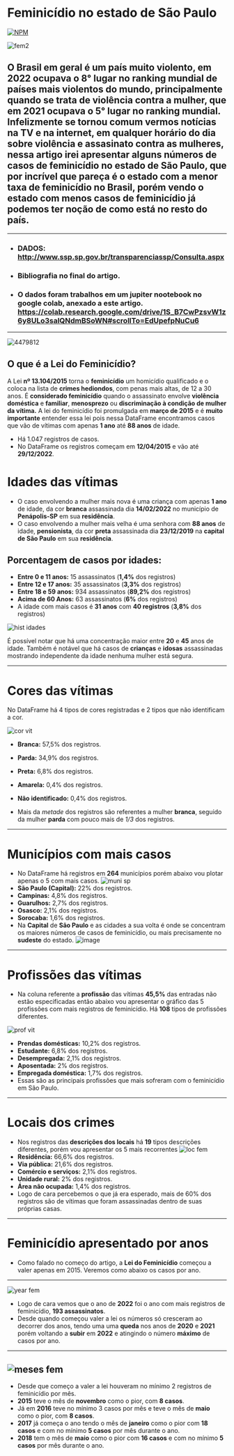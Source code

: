 # Feminicídio no estado de  São Paulo

[![NPM](https://img.shields.io/npm/l/react)](https://github.com/Piternicolas/Feminicidio-em-Sao-Paulo/blob/main/license)

![fem2](https://user-images.githubusercontent.com/124289899/228062355-3df56ce6-b2bf-4ea8-a842-65e309324d98.jpg)

## O Brasil em geral é um país muito violento, em 2022 ocupava o 8° lugar no ranking mundial de países mais violentos do mundo, principalmente quando se trata de violência contra a mulher, que em 2021 ocupava o 5° lugar no ranking mundial. Infelizmente se tornou comum vermos notícias na TV e na internet, em qualquer horário do dia sobre violência e assasinato contra as mulheres, nessa artigo irei apresentar alguns números de casos de feminicídio no estado de São Paulo, que por incrível que pareça é o estado com a menor taxa de feminicídio no Brasil, porém vendo o estado com menos casos de feminicídio já podemos ter noção de como está no resto do país.
---
* ### DADOS: http://www.ssp.sp.gov.br/transparenciassp/Consulta.aspx
* ### Bibliografia no final do artigo.
* ### O dados foram trabalhos em um jupiter nootebook no google colab, anexado a este artigo. https://colab.research.google.com/drive/1S_B7CwPzsvW1z6y8ULo3salQNdmBSoWN#scrollTo=EdUpefpNuCu6
---
![4479812](https://user-images.githubusercontent.com/124289899/228097743-2bece360-48d8-4c90-8e43-9ac772194468.jpg)
## O que é a Lei do Feminicídio?
A Lei **nº 13.104/2015** torna o **feminicídio** um homicídio qualificado e o coloca na lista de **crimes hediondos**, com penas mais altas, de 12 a 30 anos.
É **considerado feminicídio** quando o assassinato envolve **violência doméstica** e **familiar**, **menosprezo** ou **discriminação à condição de mulher da vítima.**
A lei do feminicídio foi promulgada em **março de 2015** e é **muito importante** entender essa lei pois nessa DataFrame encontramos casos que vão de vítimas com apenas **1 ano** até **88 anos** de idade.

* Há 1.047 registros de casos.
* No DataFrame os registros começam em **12/04/2015** e vão até **29/12/2022**.

# Idades das vítimas
* O caso envolvendo a mulher mais nova é uma criança com apenas **1 ano** de idade, da cor **branca** assassinada dia **14/02/2022** no município de **Penápolis-SP** em sua **residência**.
* O caso envolvendo a mulher mais velha é uma senhora com **88 anos** de idade, **pensionista**, da cor **preta** assassinada dia **23/12/2019** na **capital de São Paulo** em sua **residência**.

## Porcentagem de casos por idades:
* **Entre 0 e 11 anos:** 15 assassinatos (**1,4%** dos registros)
* **Entre 12 e 17 anos:** 35 assassinatos (**3,3%** dos registros)
* **Entre 18 e 59 anos:** 934 assassinatos (**89,2%** dos registros)
* **Acima de 60 Anos:** 63 assassinatos (**6%** dos registros)
* A idade com mais casos é **31 anos** com **40 registros** (**3,8%** dos registros)

![hist idades](https://user-images.githubusercontent.com/124289899/228092850-14bb45b5-7b63-4e55-adff-5d51e2a7d7a1.png)

É possível notar que há uma concentração maior entre **20** e **45** anos de idade. Também é notável que há casos de **crianças** e **idosas** assassinadas mostrando independente da idade nenhuma mulher está segura.

---

# Cores das vítimas
No DataFrame há 4 tipos de cores registradas e 2 tipos que não identificam a cor.

![cor vit](https://user-images.githubusercontent.com/124289899/228094964-eed1fee0-2435-4e2d-aa32-a1d88d1eeaa4.png)

* **Branca:** 57,5% dos registros.
* **Parda:** 34,9% dos registros.
* **Preta:** 6,8% dos registros.
* **Amarela:** 0,4% dos registros.
* **Não identificado:** 0,4% dos registros.

* Mais da *metade* dos registros são referentes a mulher **branca**, seguido da mulher **parda** com pouco mais de *1/3* dos registros.

---

# Municípios com mais casos
* No DataFrame há registros em **264** municípios porém abaixo vou plotar apenas o 5 com mais casos.
![muni sp](https://user-images.githubusercontent.com/124289899/228096964-08a23401-6ec9-49a8-bc73-dd6f6797f117.png)
* **São Paulo (Capital):** 22% dos registros.
* **Campinas:** 4,8% dos registros.
* **Guarulhos:** 2,7% dos registros.
* **Osasco:** 2,1% dos registros.
* **Sorocaba:** 1,6% dos registros.
* Na **Capital** de **São Paulo** e as cidades a sua volta é onde se concentram os maiores números de casos de feminicídio, ou mais precisamente no **sudeste** do estado.
![image](https://user-images.githubusercontent.com/124289899/228226667-270e80e7-d80f-43b9-bb8b-8e525c519a52.png)

---

# Profissões das vítimas
* Na coluna referente a **profissão** das vítimas **45,5%** das entradas não estão especificadas então abaixo vou apresentar o gráfico das 5 profissões com mais registros de feminicídio. Há **108** tipos de profissões diferentes.

![prof vit](https://user-images.githubusercontent.com/124289899/228227679-bdcfe638-14b0-4584-8202-afd4266392a7.png)

* **Prendas domésticas:** 10,2% dos registros.
* **Estudante:** 6,8% dos registros.
* **Desempregada:** 2,1% dos registros.
* **Aposentada:** 2% dos registros.
* **Empregada doméstica:** 1,7% dos registros.
* Essas são as principais profissões que mais sofreram com o feminicídio em São Paulo.

---

# Locais dos crimes
* Nos registros das **descrições dos locais** há **19** tipos descrições diferentes, porém vou apresentar os 5 mais recorrentes
![loc fem](https://user-images.githubusercontent.com/124289899/228243303-0eb7d2db-8d0a-4e6f-a67b-847d469f3051.png)
* **Residência:** 66,6% dos registros.
* **Via pública:** 21,6% dos registros.
* **Comércio e serviços:** 2,1% dos registros.
* **Unidade rural:** 2% dos registros.
* **Área não ocupada:** 1,4% dos registros.
* Logo de cara percebemos o que já era esperado, mais de 60% dos registros são de vítimas que foram assassinadas dentro de suas próprias casas.

---

# Feminicídio apresentado por anos
* Como falado no começo do artigo, a **Lei do Feminicídio** começou a valer apenas em 2015. Veremos como abaixo os casos por ano.
---
![year fem](https://user-images.githubusercontent.com/124289899/228252276-56e76c9d-1fda-4c9f-a4f5-026a917b1b52.png)
* Logo de cara vemos que o ano de **2022** foi o ano com mais registros de feminicídio, **193 assassinatos**.
* Desde quando começou valer a lei os números só cresceram ao decorrer dos anos, tendo uma uma **queda** nos anos de **2020** e **2021** porém voltando a **subir** em **2022** e atingindo o número **máximo** de casos por ano.
---
![meses fem](https://user-images.githubusercontent.com/124289899/228252799-056810cd-1bf1-4958-b666-b77d13c11cb2.png)
---
* Desde que começo a valer a lei houveram no mínimo 2 registros de feminicídio por mês.
* **2015** teve o mês de **novembro** como o pior, com **8 casos**.
* Já em **2016** teve no mínimo 3 casos por mês e teve o mês de **maio** como o pior, com **8 casos**. 
* **2017** já começa o ano tendo o mês de **janeiro** como o pior com **18 casos** e com no mínimo **5 casos** por mês durante o ano.
* **2018** tem o mês de **maio** como o pior com **16 casos** e com no mínimo **5 casos** por mês durante o ano.
